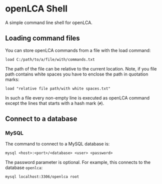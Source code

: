openLCA Shell
=============
A simple command line shell for openLCA. 


Loading command files
---------------------
You can store openLCA commands from a file with the load command:

	load C:/path/to/a/file/with/commands.txt

The path of the file can be relative to the current location. Note, if you file
path contains white spaces you have to enclose the path in quotation marks:

	load "relative file path/with white spaces.txt"

In such a file every non-empty line is executed as openLCA command except the
lines that starts with a hash mark (`#`).

Connect to a database
---------------------

### MySQL
The command to connect to a MySQL database is:

	mysql <host>:<port>/<database> <user> <password>
	
The password parameter is optional. For example, this connects to the database
`openlca`:

	mysql localhost:3306/openlca root
	


